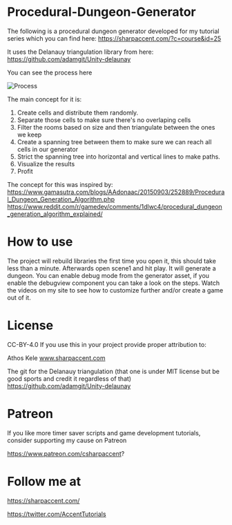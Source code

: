 # Procedural-Dungeon-Generator

The following is a procedural dungeon generator developed for my tutorial series which you can find here: https://sharpaccent.com/?c=course&id=25 

It uses the Delanauy triangulation library from here: https://github.com/adamgit/Unity-delaunay

You can see the process here

![Process](https://media.giphy.com/media/3oxQNsKO18EWdfnbIk/giphy.gif)

The main concept for it is:
1. Create cells and distribute them randomly. 
2. Separate those cells to make sure there's no overlaping cells
3. Filter the rooms based on size and then triangulate between the ones we keep
4. Create a spanning tree between them to make sure we can reach all cells in our generator
5. Strict the spanning tree into horizontal and vertical lines to make paths.
6. Visualize the results
7. Profit

The concept for this was inspired by:
https://www.gamasutra.com/blogs/AAdonaac/20150903/252889/Procedural_Dungeon_Generation_Algorithm.php
https://www.reddit.com/r/gamedev/comments/1dlwc4/procedural_dungeon_generation_algorithm_explained/

# How to use

The project will rebuild libraries the first time you open it, this should take less than a minute.
Afterwards open scene1 and hit play. It will generate a dungeon. You can enable debug mode from the generator asset, if you enable the debugview component you can take a look on the steps. Watch the videos on my site to see how to customize further and/or create a game out of it. 

# License
CC-BY-4.0
If you use this in your project provide proper attribution to:

Athos Kele www.sharpaccent.com 

The git for the Delanauy triangulation (that one is under MIT license but be good sports and credit it regardless of that)
https://github.com/adamgit/Unity-delaunay


# Patreon
If you like more timer saver scripts and game development tutorials, consider supporting my cause on Patreon 

https://www.patreon.com/csharpaccent?

# Follow me at

https://sharpaccent.com/ 

https://twitter.com/AccentTutorials

